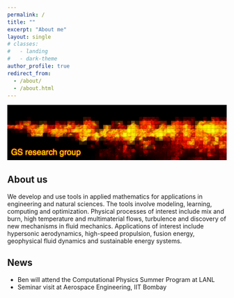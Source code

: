 ```yaml
---
permalink: /
title: ""
excerpt: "About me"
layout: single
# classes:
#   - landing
#   - dark-theme
author_profile: true
redirect_from: 
  - /about/
  - /about.html
---
```


![image info](./images/pixelfire.png)



## About us

We develop and use tools in applied mathematics for applications in engineering and natural sciences. The tools involve modeling, learning, computing and optimization.  Physical processes of interest include mix and burn, high temperature and multimaterial flows, turbulence and discovery of new mechanisms in fluid mechanics.
Applications of interest include hypersonic aerodynamics, high-speed propulsion, fusion energy, geophysical fluid dynamics and sustainable energy systems.

 
## News
- Ben will attend the Computational Physics Summer Program at LANL
- Seminar visit at Aerospace Engineering, IIT Bombay
  
<!-- 
- Our lab is looking to recruit PhD students! Please see our [Recruitment Flyer](./../files/flyer.pdf) 
- We are looking to recruit a PhD student to work on compressible reactive flows. -->




<!-- 
- We are looking to recruit a PhD student and a Postdoctoral scholar to work on compressible reactive flows.
- We are inviting abstracts for the [Workshop on Coherent Structures for Turbulence Modeling](https://web.cvent.com/event/4a4915c2-97b8-48d6-9770-6f9ff7384e62/summary) (Nov 20-21st 2024 in Santa Fe, NM)
- Ben is accepted to the LLNL DSTI Summer program
- Partth receives the DoD NDSEG fellowship for modeling and simulations of supersonic combustion
- Seminar visit at IISc Bangalore, IIT Madras and IIT Kanpur
- We presented our work on leading edge receptivity of hypersonic boundary layers at SciTech24 
- Our lab is looking to recruit PhD students! Please see our [Recruitment Flyer](./../files/flyer.pdf)
- Invited seminar at Penn State [FDRC Seminar Series](https://www.fdrc.psu.edu/seminars.html)
- '[Oblique transition in hypersonic double-wedge flow](https://www.cambridge.org/core/journals/journal-of-fluid-mechanics/article/oblique-transition-in-hypersonic-doublewedge-flow/69E171F90F3CC7FCF4F7D8FA85F7ABC1)' published in Journal of Fluid Mechanics  -->

<!-- ## Research gallery -->


<!-- For more info
------
More info about configuring academicpages can be found in [the guide](https://academicpages.github.io/markdown/). The [guides for the Minimal Mistakes theme](https://mmistakes.github.io/minimal-mistakes/docs/configuration/) (which this theme was forked from) might also be helpful. -->
